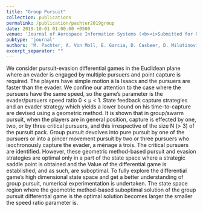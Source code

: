 ```yaml
---
title: "Group Pursuit"
collection: publications
permalink: /publication/pachter2019group
date: 2019-10-01 01:00:00 +0500
venue: 'Journal of Aerospace Information Systems (<b><i>Submitted for Review</i></b>)'
pubtype: 'journal'
authors: 'M. Pachter, A. Von Moll, E. Garcia, D. Casbeer, D. Milutinović'
excerpt_separator: ""
---
```

We consider pursuit-evasion differential games in the Euclidean plane where an evader is engaged by multiple pursuers and point capture is required. The players have simple motion à la Isaacs and the pursuers are faster than the evader. We confine our attention to the case where the pursuers have the same speed, so the game’s parameter is the evader/pursuers speed ratio 0 < µ < 1. State feedback capture strategies and an evader strategy which yields a lower bound on his time-to-capture are devised using a geometric method. It is shown that in group/swarm pursuit, when the players are in general position, capture is effected by one, two, or by three critical pursuers, and this irrespective of the size N (> 3) of the pursuit pack.  Group pursuit devolves into pure pursuit by one of the pursuers or into a pincer movement pursuit by two or three pursuers who isochronously capture the evader, a mènage à trois. The critical pursuers are identified. However, these geometric method-based pursuit and evasion strategies are optimal only in a part of the state space where a strategic saddle point is obtained and the Value of the differential game is established, and as such, are suboptimal. To fully explore the differential game’s high dimensional state space and get a better understanding of group pursuit, numerical experimentation is undertaken. The state space region where the geometric method-based suboptimal solution of the group pursuit differential game is the optimal solution becomes larger the smaller the speed ratio parameter is.

